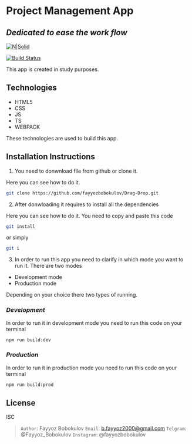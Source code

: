 # Project Management App
## _Dedicated to ease the work flow_

[![N|Solid](https://cldup.com/dTxpPi9lDf.thumb.png)](https://nodesource.com/products/nsolid)

[![Build Status](https://travis-ci.org/joemccann/dillinger.svg?branch=master)](https://travis-ci.org/joemccann/dillinger)

This app is created in study purposes.

## Technologies

- HTML5
- CSS 
- JS
- TS
- WEBPACK

These technologies are used to build this app.


## Installation Instructions

1. You need to donwnload file from github or clone it.

Here you can see how to do it.

```sh
git clone https://github.com/fayyozbobokulov/Drag-Drop.git
```

2. After donwloading it requires to install all the dependencies

Here you can see how to do it. You need to copy and paste this code

```sh
git install
```
or simply
```sh
git i
```

3. In order to run this app you need to clarify in which mode you want to run it. There are two modes
- Development mode
- Production mode

Depending on your choice there two types of running. 

### _Development_
In order to run it in development mode you need to run this code on your terminal

```sh
npm run build:dev
```

### _Production_
In order to run it in production mode you need to run this code on your terminal
```sh
npm run build:prod
```

## License 

ISC

> `Author`: Fayyoz Bobokulov
> `Email`: b.fayyoz2000@gmail.com
> `Telgram`: @Fayyoz_Bobokulov
> `Instagram`: @fayyozbobokulov
